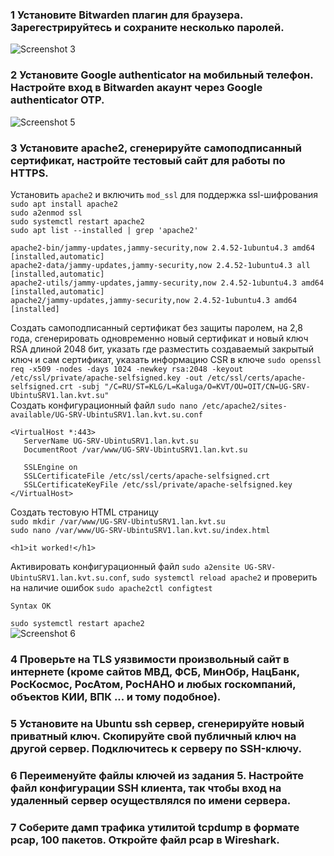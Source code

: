 ### 1 **Установите Bitwarden плагин для браузера. Зарегестрируйтесь и сохраните несколько паролей.**
  
![Screenshot 3](https://user-images.githubusercontent.com/45497624/218489940-810b2d4d-8aac-46ab-a9d1-37edd60cc0e6.png)

### 2 Установите Google authenticator на мобильный телефон. Настройте вход в Bitwarden акаунт через Google authenticator OTP.
  
![Screenshot 5](https://user-images.githubusercontent.com/45497624/218491949-adca0eac-5821-44e0-92ea-cdad5e200a2f.png)

### 3 Установите apache2, сгенерируйте самоподписанный сертификат, настройте тестовый сайт для работы по HTTPS.
  
Установить ```apache2``` и включить ```mod_ssl``` для поддержка ssl-шифрования  
```sudo apt install apache2```  
```sudo a2enmod ssl```  
```sudo systemctl restart apache2```  
```sudo apt list --installed | grep 'apache2'```
```
apache2-bin/jammy-updates,jammy-security,now 2.4.52-1ubuntu4.3 amd64 [installed,automatic]
apache2-data/jammy-updates,jammy-security,now 2.4.52-1ubuntu4.3 all [installed,automatic]
apache2-utils/jammy-updates,jammy-security,now 2.4.52-1ubuntu4.3 amd64 [installed,automatic]
apache2/jammy-updates,jammy-security,now 2.4.52-1ubuntu4.3 amd64 [installed]
```
Создать самоподписанный сертификат без защиты паролем, на 2,8 года, сгенерировать одновременно новый сертификат и новый ключ RSA длиной 2048 бит, указать где разместить создаваемый закрытый ключ и сам сертификат, указать информацию CSR в ключе
```sudo openssl req -x509 -nodes -days 1024 -newkey rsa:2048 -keyout /etc/ssl/private/apache-selfsigned.key -out /etc/ssl/certs/apache-selfsigned.crt -subj "/C=RU/ST=KLG/L=Kaluga/O=KVT/OU=OIT/CN=UG-SRV-UbintuSRV1.lan.kvt.su"```  
Создать конфигурационный файл ```sudo nano /etc/apache2/sites-available/UG-SRV-UbintuSRV1.lan.kvt.su.conf```  
```
<VirtualHost *:443>
   ServerName UG-SRV-UbintuSRV1.lan.kvt.su
   DocumentRoot /var/www/UG-SRV-UbintuSRV1.lan.kvt.su

   SSLEngine on
   SSLCertificateFile /etc/ssl/certs/apache-selfsigned.crt
   SSLCertificateKeyFile /etc/ssl/private/apache-selfsigned.key
</VirtualHost>
```
Создать тестовую HTML страницу  
```sudo mkdir /var/www/UG-SRV-UbintuSRV1.lan.kvt.su```  
```sudo nano /var/www/UG-SRV-UbintuSRV1.lan.kvt.su/index.html```
```
<h1>it worked!</h1>
```
Активировать конфигурационный файл ```sudo a2ensite UG-SRV-UbintuSRV1.lan.kvt.su.conf```, ```sudo systemctl reload apache2``` и проверить на наличие ошибок ```sudo apache2ctl configtest```
```
Syntax OK
```
```sudo systemctl restart apache2```  
![Screenshot 6](https://user-images.githubusercontent.com/45497624/218987619-1df69fa0-e814-4a28-b114-0bb19c15b94a.png)


### 4 Проверьте на TLS уязвимости произвольный сайт в интернете (кроме сайтов МВД, ФСБ, МинОбр, НацБанк, РосКосмос, РосАтом, РосНАНО и любых госкомпаний, объектов КИИ, ВПК ... и тому подобное).

### 5 Установите на Ubuntu ssh сервер, сгенерируйте новый приватный ключ. Скопируйте свой публичный ключ на другой сервер. Подключитесь к серверу по SSH-ключу.

### 6 Переименуйте файлы ключей из задания 5. Настройте файл конфигурации SSH клиента, так чтобы вход на удаленный сервер осуществлялся по имени сервера.

### 7 Соберите дамп трафика утилитой tcpdump в формате pcap, 100 пакетов. Откройте файл pcap в Wireshark.
